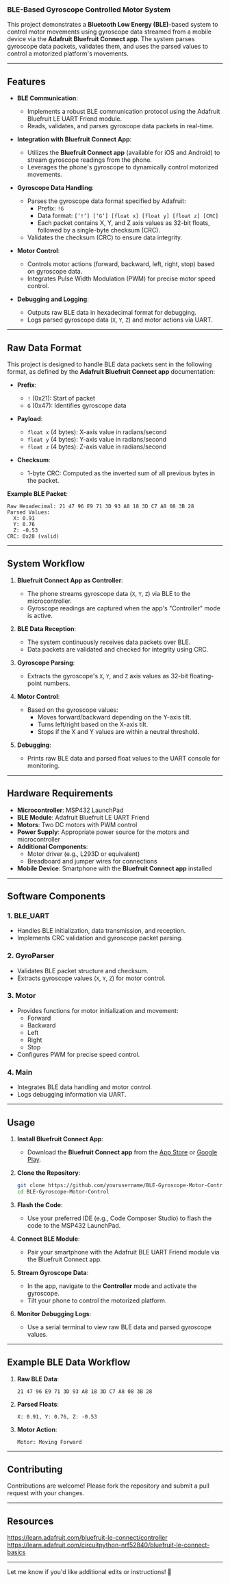 ### **BLE-Based Gyroscope Controlled Motor System**

This project demonstrates a **Bluetooth Low Energy (BLE)**-based system to control motor movements using gyroscope data streamed from a mobile device via the **Adafruit Bluefruit Connect app**. The system parses gyroscope data packets, validates them, and uses the parsed values to control a motorized platform's movements.

---

## **Features**

- **BLE Communication**:
  - Implements a robust BLE communication protocol using the Adafruit Bluefruit LE UART Friend module.
  - Reads, validates, and parses gyroscope data packets in real-time.

- **Integration with Bluefruit Connect App**:
  - Utilizes the **Bluefruit Connect app** (available for iOS and Android) to stream gyroscope readings from the phone.
  - Leverages the phone's gyroscope to dynamically control motorized movements.

- **Gyroscope Data Handling**:
  - Parses the gyroscope data format specified by Adafruit:
    - Prefix: `!G`
    - Data format: `[‘!’] [‘G’] [float x] [float y] [float z] [CRC]`
    - Each packet contains X, Y, and Z axis values as 32-bit floats, followed by a single-byte checksum (CRC).
  - Validates the checksum (CRC) to ensure data integrity.

- **Motor Control**:
  - Controls motor actions (forward, backward, left, right, stop) based on gyroscope data.
  - Integrates Pulse Width Modulation (PWM) for precise motor speed control.

- **Debugging and Logging**:
  - Outputs raw BLE data in hexadecimal format for debugging.
  - Logs parsed gyroscope data (`X`, `Y`, `Z`) and motor actions via UART.

---

## **Raw Data Format**

This project is designed to handle BLE data packets sent in the following format, as defined by the **Adafruit Bluefruit Connect app** documentation:

- **Prefix**:
  - `!` (0x21): Start of packet
  - `G` (0x47): Identifies gyroscope data

- **Payload**:
  - `float x` (4 bytes): X-axis value in radians/second
  - `float y` (4 bytes): Y-axis value in radians/second
  - `float z` (4 bytes): Z-axis value in radians/second

- **Checksum**:
  - 1-byte CRC: Computed as the inverted sum of all previous bytes in the packet.

**Example BLE Packet**:
```
Raw Hexadecimal: 21 47 96 E9 71 3D 93 A8 18 3D C7 A8 08 3B 28
Parsed Values:
  X: 0.91
  Y: 0.76
  Z: -0.53
CRC: 0x28 (valid)
```

---

## **System Workflow**

1. **Bluefruit Connect App as Controller**:
   - The phone streams gyroscope data (`X`, `Y`, `Z`) via BLE to the microcontroller.
   - Gyroscope readings are captured when the app's "Controller" mode is active.

2. **BLE Data Reception**:
   - The system continuously receives data packets over BLE.
   - Data packets are validated and checked for integrity using CRC.

3. **Gyroscope Parsing**:
   - Extracts the gyroscope's `X`, `Y`, and `Z` axis values as 32-bit floating-point numbers.

4. **Motor Control**:
   - Based on the gyroscope values:
     - Moves forward/backward depending on the Y-axis tilt.
     - Turns left/right based on the X-axis tilt.
     - Stops if the X and Y values are within a neutral threshold.

5. **Debugging**:
   - Prints raw BLE data and parsed float values to the UART console for monitoring.

---

## **Hardware Requirements**

- **Microcontroller**: MSP432 LaunchPad
- **BLE Module**: Adafruit Bluefruit LE UART Friend
- **Motors**: Two DC motors with PWM control
- **Power Supply**: Appropriate power source for the motors and microcontroller
- **Additional Components**:
  - Motor driver (e.g., L293D or equivalent)
  - Breadboard and jumper wires for connections
- **Mobile Device**: Smartphone with the **Bluefruit Connect app** installed

---

## **Software Components**

### **1. BLE_UART**
- Handles BLE initialization, data transmission, and reception.
- Implements CRC validation and gyroscope packet parsing.

### **2. GyroParser**
- Validates BLE packet structure and checksum.
- Extracts gyroscope values (`X`, `Y`, `Z`) for motor control.

### **3. Motor**
- Provides functions for motor initialization and movement:
  - Forward
  - Backward
  - Left
  - Right
  - Stop
- Configures PWM for precise speed control.

### **4. Main**
- Integrates BLE data handling and motor control.
- Logs debugging information via UART.

---

## **Usage**

1. **Install Bluefruit Connect App**:
   - Download the **Bluefruit Connect app** from the [App Store](https://apps.apple.com/) or [Google Play](https://play.google.com/).

2. **Clone the Repository**:
   ```bash
   git clone https://github.com/yourusername/BLE-Gyroscope-Motor-Control.git
   cd BLE-Gyroscope-Motor-Control
   ```

3. **Flash the Code**:
   - Use your preferred IDE (e.g., Code Composer Studio) to flash the code to the MSP432 LaunchPad.

4. **Connect BLE Module**:
   - Pair your smartphone with the Adafruit BLE UART Friend module via the Bluefruit Connect app.

5. **Stream Gyroscope Data**:
   - In the app, navigate to the **Controller** mode and activate the gyroscope.
   - Tilt your phone to control the motorized platform.

6. **Monitor Debugging Logs**:
   - Use a serial terminal to view raw BLE data and parsed gyroscope values.

---

## **Example BLE Data Workflow**

1. **Raw BLE Data**:
   ```
   21 47 96 E9 71 3D 93 A8 18 3D C7 A8 08 3B 28
   ```
2. **Parsed Floats**:
   ```
   X: 0.91, Y: 0.76, Z: -0.53
   ```
3. **Motor Action**:
   ```
   Motor: Moving Forward
   ```

---

## **Contributing**

Contributions are welcome! Please fork the repository and submit a pull request with your changes.

---

## **Resources**

https://learn.adafruit.com/bluefruit-le-connect/controller
https://learn.adafruit.com/circuitpython-nrf52840/bluefruit-le-connect-basics

---

Let me know if you'd like additional edits or instructions! 🚀
